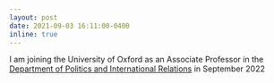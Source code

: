 ```yaml
---
layout: post
date: 2021-09-03 16:11:00-0400
inline: true
---
```


I am joining the University of Oxford as an Associate Professor in the [Department of Politics and International Relations](https://www.politics.ox.ac.uk/) in September 2022
